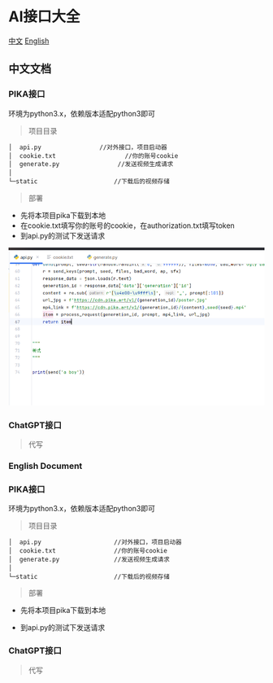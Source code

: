 # AI接口大全

[中文](#jump1)
[English](#jump2)



## <span id="jump1">中文文档</span>



### PIKA接口

环境为python3.x，依赖版本适配python3即可

> 项目目录

```markdown
│  api.py                //对外接口，项目启动器
│  cookie.txt				    //你的账号cookie
│  generate.py				  //发送视频生成请求
│
└─static					 //下载后的视频存储
```



> 部署

- 先将本项目pika下载到本地
- 在cookie.txt填写你的账号的cookie，在authorization.txt填写token
- 到api.py的测试下发送请求

 ![pika-1](doc/images/pika-1.png)


###  ChatGPT接口

> 代写







### <span id="jump2">English Document</span>



### PIKA接口

环境为python3.x，依赖版本适配python3即可

> 项目目录

```markdown
│  api.py                    //对外接口，项目启动器
│  cookie.txt				 //你的账号cookie
│  generate.py				 //发送视频生成请求
│
└─static					 //下载后的视频存储
```



> 部署

- 先将本项目pika下载到本地

- 到api.py的测试下发送请求

###  ChatGPT接口

> 代写
> 


